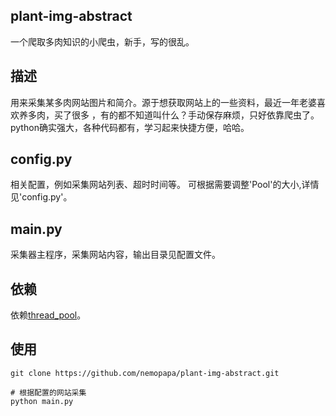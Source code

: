 ## plant-img-abstract
一个爬取多肉知识的小爬虫，新手，写的很乱。

## 描述
用来采集某多肉网站图片和简介。源于想获取网站上的一些资料，最近一年老婆喜欢养多肉，买了很多
，有的都不知道叫什么？手动保存麻烦，只好依靠爬虫了。python确实强大，各种代码都有，学习起来快捷方便，哈哈。

## config.py
相关配置，例如采集网站列表、超时时间等。
可根据需要调整'Pool'的大小,详情见'config.py'。

## main.py
采集器主程序，采集网站内容，输出目录见配置文件。

## 依赖
依赖[thread_pool](https://github.com/kaito-kidd/thread_pool)。

## 使用
    git clone https://github.com/nemopapa/plant-img-abstract.git

    # 根据配置的网站采集
    python main.py
